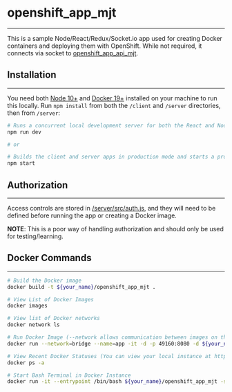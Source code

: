 # openshift_app_mjt
-------------------
This is a sample Node/React/Redux/Socket.io app used for creating Docker containers and deploying them with OpenShift. While not required, it connects via socket to [openshift_app_api_mjt](https://github.com/mjtischler/openshift_app_api_mjt).

## Installation
---------------
You need both [Node 10+](https://nodejs.org/en/download/) and [Docker 19+](https://docs.docker.com/install/) installed on your machine to run this locally. Run `npm install` from both the `/client` and `/server` directories, then from `/server`:

```bash
# Runs a concurrent local development server for both the React and Node apps, and watches for changes
npm run dev

# or

# Builds the client and server apps in production mode and starts a production instance
npm start
```

## Authorization
----------------
Access controls are stored in [/server/src/auth.js](https://github.com/mjtischler/openshift_app_mjt/blob/develop/server/src/auth.js), and they will need to be defined before running the app or creating a Docker image.

**NOTE**: This is a poor way of handling authorization and should only be used for testing/learning.

## Docker Commands
------------------
```bash
# Build the Docker image
docker build -t ${your_name}/openshift_app_mjt .

# View List of Docker Images
docker images

# View list of Docker networks
docker network ls

# Run Docker Image (--network allows communication between images on the same host)
docker run --network=bridge --name=app -it -d -p 49160:8080 -d ${your_name}/openshift_app_mjt

# View Recent Docker Statuses (You can view your local instance at http:#localhost:49160/)
docker ps -a

# Start Bash Terminal in Docker Instance
docker run -it --entrypoint /bin/bash ${your_name}/openshift_app_mjt -s
```












